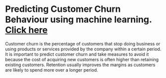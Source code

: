 # Predicting Customer Churn Behaviour using machine learning. [Click here](https://imvarun9.github.io/customer-churn-prediction/)
Customer churn is the percentage of customers that stop doing business or using products or services provided by the company within a certain period. It is important to predict customer churn and take measures to avoid it because the cost of acquiring new customers is often higher than retaining existing customers. Retention usually improves the margins as customers are likely to spend more over a longer period. 
